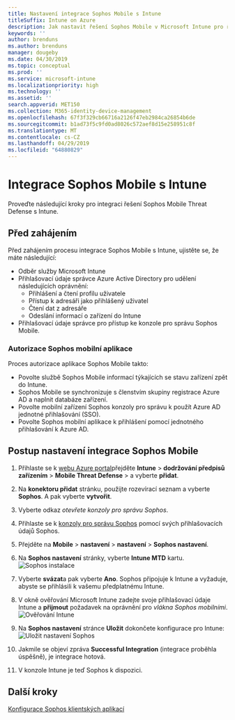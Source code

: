 ```yaml
---
title: Nastavení integrace Sophos Mobile s Intune
titleSuffix: Intune on Azure
description: Jak nastavit řešení Sophos Mobile v Microsoft Intune pro řízení přístupu mobilních zařízení k firemním prostředkům.
keywords: ''
author: brenduns
ms.author: brenduns
manager: dougeby
ms.date: 04/30/2019
ms.topic: conceptual
ms.prod: ''
ms.service: microsoft-intune
ms.localizationpriority: high
ms.technology: ''
ms.assetid: ''
search.appverid: MET150
ms.collection: M365-identity-device-management
ms.openlocfilehash: 67f3f329cb66716a2126f47eb2984ca26854b6de
ms.sourcegitcommit: b1ad73f5c9fd0ad8026c572aef8d15e258951c8f
ms.translationtype: MT
ms.contentlocale: cs-CZ
ms.lasthandoff: 04/29/2019
ms.locfileid: "64880829"
---
```

# <a name="integrate-sophos-mobile-with-intune"></a>Integrace Sophos Mobile s Intune  

Proveďte následující kroky pro integraci řešení Sophos Mobile Threat Defense s Intune.  

## <a name="before-you-begin"></a>Před zahájením  

Před zahájením procesu integrace Sophos Mobile s Intune, ujistěte se, že máte následující:  
- Odběr služby Microsoft Intune  
- Přihlašovací údaje správce Azure Active Directory pro udělení následujících oprávnění:  
  - Přihlášení a čtení profilu uživatele  
  - Přístup k adresáři jako přihlášený uživatel  
  - Čtení dat z adresáře  
  - Odeslání informací o zařízení do Intune  
- Přihlašovací údaje správce pro přístup ke konzole pro správu Sophos Mobile.  


### <a name="sophos-mobile-app-authorization"></a>Autorizace Sophos mobilní aplikace  
  
Proces autorizace aplikace Sophos Mobile takto:  
- Povolte službě Sophos Mobile informací týkajících se stavu zařízení zpět do Intune.  
- Sophos Mobile se synchronizuje s členstvím skupiny registrace Azure AD a naplnit databáze zařízení.  
- Povolte mobilní zařízení Sophos konzoly pro správu k použít Azure AD jednotné přihlašování (SSO).  
- Povolte Sophos mobilní aplikace k přihlášení pomocí jednotného přihlašování k Azure AD.  


## <a name="to-set-up-sophos-mobile-integration"></a>Postup nastavení integrace Sophos Mobile  

1. Přihlaste se k [webu Azure portal]( https://portal.azure.com/)přejděte **Intune** > **dodržování předpisů zařízením** > **Mobile Threat Defense** > a vyberte **přidat**.  
2. Na **konektoru přidat** stránku, použijte rozevírací seznam a vyberte **Sophos**. A pak vyberte **vytvořit**.  
3. Vyberte odkaz *otevřete konzoly pro správu Sophos*.  
4. Přihlaste se k [konzoly pro správu Sophos](https://central.sophos.com/) pomocí svých přihlašovacích údajů Sophos.  
5. Přejděte na **Mobile** > **nastavení** > **nastavení** > **Sophos nastavení**.  
6. Na **Sophos nastavení** stránky, vyberte **Intune MTD** kartu.  
   ![Sophos instalace](./media/sophos-mtd-connector-integration/sophos-setup.png) 
 
7. Vyberte **svázat**a pak vyberte **Ano**. Sophos připojuje k Intune a vyžaduje, abyste se přihlásili k vašemu předplatnému Intune. 
8. V okně ověřování Microsoft Intune zadejte svoje přihlašovací údaje Intune a **přijmout** požadavek na oprávnění pro *vlákna Sophos mobilními*.  
   ![Ověřování Intune](./media/sophos-mtd-connector-integration/intune-authentication.png)

9. Na **Sophos nastavení** stránce **Uložit** dokončete konfigurace pro Intune:  
   ![Uložit nastavení Sophos](./media/sophos-mtd-connector-integration/save-sophos-configuration.png)  

1. Jakmile se objeví zpráva **Successful Integration** (integrace proběhla úspěšně), je integrace hotová.  
1. V konzole Intune je teď Sophos k dispozici.  


## <a name="next-steps"></a>Další kroky  
[Konfigurace Sophos klientských aplikací](mtd-apps-ios-app-configuration-policy-add-assign.md)
